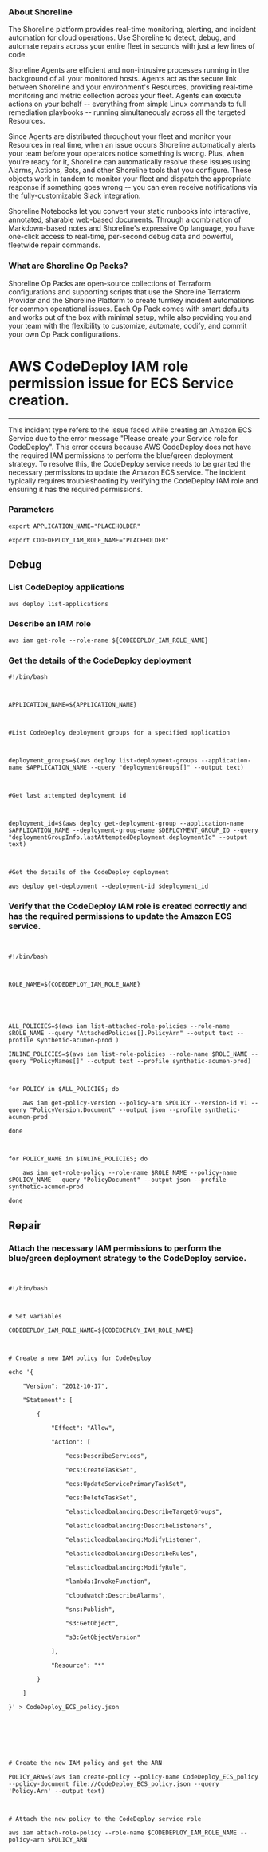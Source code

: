 
### About Shoreline
The Shoreline platform provides real-time monitoring, alerting, and incident automation for cloud operations. Use Shoreline to detect, debug, and automate repairs across your entire fleet in seconds with just a few lines of code.

Shoreline Agents are efficient and non-intrusive processes running in the background of all your monitored hosts. Agents act as the secure link between Shoreline and your environment's Resources, providing real-time monitoring and metric collection across your fleet. Agents can execute actions on your behalf -- everything from simple Linux commands to full remediation playbooks -- running simultaneously across all the targeted Resources.

Since Agents are distributed throughout your fleet and monitor your Resources in real time, when an issue occurs Shoreline automatically alerts your team before your operators notice something is wrong. Plus, when you're ready for it, Shoreline can automatically resolve these issues using Alarms, Actions, Bots, and other Shoreline tools that you configure. These objects work in tandem to monitor your fleet and dispatch the appropriate response if something goes wrong -- you can even receive notifications via the fully-customizable Slack integration.

Shoreline Notebooks let you convert your static runbooks into interactive, annotated, sharable web-based documents. Through a combination of Markdown-based notes and Shoreline's expressive Op language, you have one-click access to real-time, per-second debug data and powerful, fleetwide repair commands.

### What are Shoreline Op Packs?
Shoreline Op Packs are open-source collections of Terraform configurations and supporting scripts that use the Shoreline Terraform Provider and the Shoreline Platform to create turnkey incident automations for common operational issues. Each Op Pack comes with smart defaults and works out of the box with minimal setup, while also providing you and your team with the flexibility to customize, automate, codify, and commit your own Op Pack configurations.

# AWS CodeDeploy IAM role permission issue for ECS Service creation.
---

This incident type refers to the issue faced while creating an Amazon ECS Service due to the error message "Please create your Service role for CodeDeploy". This error occurs because AWS CodeDeploy does not have the required IAM permissions to perform the blue/green deployment strategy. To resolve this, the CodeDeploy service needs to be granted the necessary permissions to update the Amazon ECS service. The incident typically requires troubleshooting by verifying the CodeDeploy IAM role and ensuring it has the required permissions.

### Parameters
```shell
export APPLICATION_NAME="PLACEHOLDER"

export CODEDEPLOY_IAM_ROLE_NAME="PLACEHOLDER"
```

## Debug

### List CodeDeploy applications
```shell
aws deploy list-applications
```

### Describe an IAM role
```shell
aws iam get-role --role-name ${CODEDEPLOY_IAM_ROLE_NAME}
```

### Get the details of the CodeDeploy deployment
```shell
#!/bin/bash



APPLICATION_NAME=${APPLICATION_NAME}



#List CodeDeploy deployment groups for a specified application



deployment_groups=$(aws deploy list-deployment-groups --application-name $APPLICATION_NAME --query "deploymentGroups[]" --output text)



#Get last attempted deployment id



deployment_id=$(aws deploy get-deployment-group --application-name $APPLICATION_NAME --deployment-group-name $DEPLOYMENT_GROUP_ID --query "deploymentGroupInfo.lastAttemptedDeployment.deploymentId" --output text)



#Get the details of the CodeDeploy deployment 

aws deploy get-deployment --deployment-id $deployment_id
```


### Verify that the CodeDeploy IAM role is created correctly and has the required permissions to update the Amazon ECS service.
```shell


#!/bin/bash



ROLE_NAME=${CODEDEPLOY_IAM_ROLE_NAME}





ALL_POLICIES=$(aws iam list-attached-role-policies --role-name $ROLE_NAME --query "AttachedPolicies[].PolicyArn" --output text --profile synthetic-acumen-prod )

INLINE_POLICIES=$(aws iam list-role-policies --role-name $ROLE_NAME --query "PolicyNames[]" --output text --profile synthetic-acumen-prod)



for POLICY in $ALL_POLICIES; do

    aws iam get-policy-version --policy-arn $POLICY --version-id v1 --query "PolicyVersion.Document" --output json --profile synthetic-acumen-prod

done



for POLICY_NAME in $INLINE_POLICIES; do

    aws iam get-role-policy --role-name $ROLE_NAME --policy-name $POLICY_NAME --query "PolicyDocument" --output json --profile synthetic-acumen-prod

done
```

## Repair

### Attach the necessary IAM permissions to perform the blue/green deployment strategy to the CodeDeploy service.
```shell


#!/bin/bash



# Set variables

CODEDEPLOY_IAM_ROLE_NAME=${CODEDEPLOY_IAM_ROLE_NAME}



# Create a new IAM policy for CodeDeploy

echo '{

    "Version": "2012-10-17",

    "Statement": [

        {

            "Effect": "Allow",

            "Action": [

                "ecs:DescribeServices",

                "ecs:CreateTaskSet",

                "ecs:UpdateServicePrimaryTaskSet",

                "ecs:DeleteTaskSet",

                "elasticloadbalancing:DescribeTargetGroups",

                "elasticloadbalancing:DescribeListeners",

                "elasticloadbalancing:ModifyListener",

                "elasticloadbalancing:DescribeRules",

                "elasticloadbalancing:ModifyRule",

                "lambda:InvokeFunction",

                "cloudwatch:DescribeAlarms",

                "sns:Publish",

                "s3:GetObject",

                "s3:GetObjectVersion"

            ],

            "Resource": "*"

        }

    ]

}' > CodeDeploy_ECS_policy.json







# Create the new IAM policy and get the ARN

POLICY_ARN=$(aws iam create-policy --policy-name CodeDeploy_ECS_policy --policy-document file://CodeDeploy_ECS_policy.json --query 'Policy.Arn' --output text)



# Attach the new policy to the CodeDeploy service role

aws iam attach-role-policy --role-name $CODEDEPLOY_IAM_ROLE_NAME --policy-arn $POLICY_ARN




```